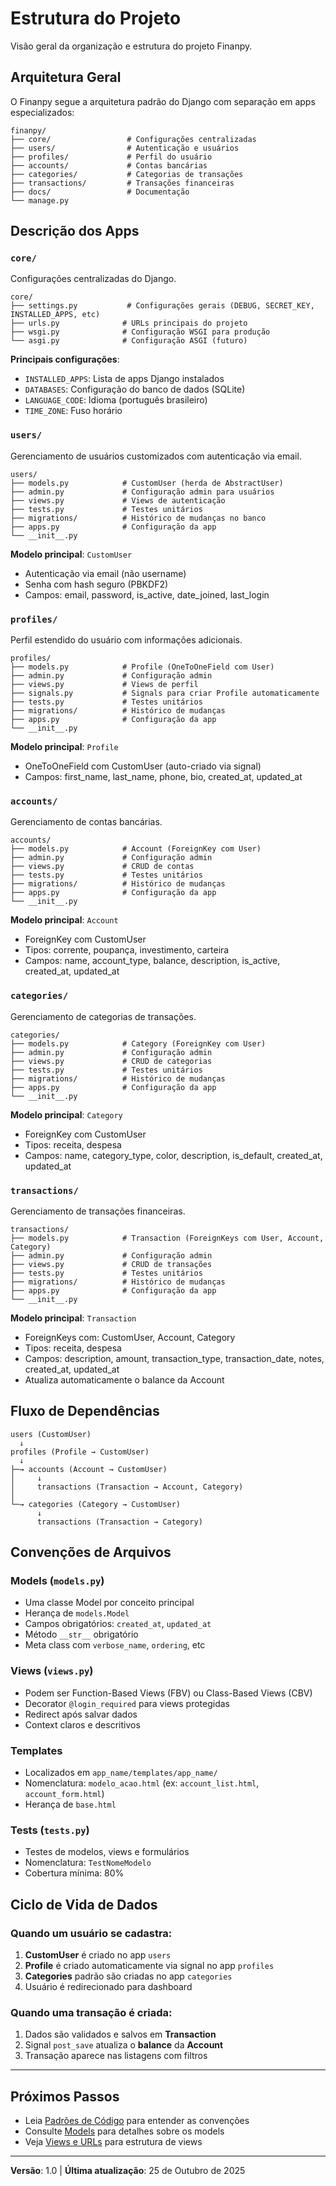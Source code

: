 # Estrutura do Projeto

Visão geral da organização e estrutura do projeto Finanpy.

## Arquitetura Geral

O Finanpy segue a arquitetura padrão do Django com separação em apps especializados:

```
finanpy/
├── core/                 # Configurações centralizadas
├── users/                # Autenticação e usuários
├── profiles/             # Perfil do usuário
├── accounts/             # Contas bancárias
├── categories/           # Categorias de transações
├── transactions/         # Transações financeiras
├── docs/                 # Documentação
└── manage.py
```

## Descrição dos Apps

### `core/`

Configurações centralizadas do Django.

```
core/
├── settings.py           # Configurações gerais (DEBUG, SECRET_KEY, INSTALLED_APPS, etc)
├── urls.py              # URLs principais do projeto
├── wsgi.py              # Configuração WSGI para produção
└── asgi.py              # Configuração ASGI (futuro)
```

**Principais configurações**:
- `INSTALLED_APPS`: Lista de apps Django instalados
- `DATABASES`: Configuração do banco de dados (SQLite)
- `LANGUAGE_CODE`: Idioma (português brasileiro)
- `TIME_ZONE`: Fuso horário

### `users/`

Gerenciamento de usuários customizados com autenticação via email.

```
users/
├── models.py            # CustomUser (herda de AbstractUser)
├── admin.py             # Configuração admin para usuários
├── views.py             # Views de autenticação
├── tests.py             # Testes unitários
├── migrations/          # Histórico de mudanças no banco
├── apps.py              # Configuração da app
└── __init__.py
```

**Modelo principal**: `CustomUser`
- Autenticação via email (não username)
- Senha com hash seguro (PBKDF2)
- Campos: email, password, is_active, date_joined, last_login

### `profiles/`

Perfil estendido do usuário com informações adicionais.

```
profiles/
├── models.py            # Profile (OneToOneField com User)
├── admin.py             # Configuração admin
├── views.py             # Views de perfil
├── signals.py           # Signals para criar Profile automaticamente
├── tests.py             # Testes unitários
├── migrations/          # Histórico de mudanças
├── apps.py              # Configuração da app
└── __init__.py
```

**Modelo principal**: `Profile`
- OneToOneField com CustomUser (auto-criado via signal)
- Campos: first_name, last_name, phone, bio, created_at, updated_at

### `accounts/`

Gerenciamento de contas bancárias.

```
accounts/
├── models.py            # Account (ForeignKey com User)
├── admin.py             # Configuração admin
├── views.py             # CRUD de contas
├── tests.py             # Testes unitários
├── migrations/          # Histórico de mudanças
├── apps.py              # Configuração da app
└── __init__.py
```

**Modelo principal**: `Account`
- ForeignKey com CustomUser
- Tipos: corrente, poupança, investimento, carteira
- Campos: name, account_type, balance, description, is_active, created_at, updated_at

### `categories/`

Gerenciamento de categorias de transações.

```
categories/
├── models.py            # Category (ForeignKey com User)
├── admin.py             # Configuração admin
├── views.py             # CRUD de categorias
├── tests.py             # Testes unitários
├── migrations/          # Histórico de mudanças
├── apps.py              # Configuração da app
└── __init__.py
```

**Modelo principal**: `Category`
- ForeignKey com CustomUser
- Tipos: receita, despesa
- Campos: name, category_type, color, description, is_default, created_at, updated_at

### `transactions/`

Gerenciamento de transações financeiras.

```
transactions/
├── models.py            # Transaction (ForeignKeys com User, Account, Category)
├── admin.py             # Configuração admin
├── views.py             # CRUD de transações
├── tests.py             # Testes unitários
├── migrations/          # Histórico de mudanças
├── apps.py              # Configuração da app
└── __init__.py
```

**Modelo principal**: `Transaction`
- ForeignKeys com: CustomUser, Account, Category
- Tipos: receita, despesa
- Campos: description, amount, transaction_type, transaction_date, notes, created_at, updated_at
- Atualiza automaticamente o balance da Account

## Fluxo de Dependências

```
users (CustomUser)
  ↓
profiles (Profile → CustomUser)
  ↓
├─→ accounts (Account → CustomUser)
│     ↓
│     transactions (Transaction → Account, Category)
│
└─→ categories (Category → CustomUser)
      ↓
      transactions (Transaction → Category)
```

## Convenções de Arquivos

### Models (`models.py`)

- Uma classe Model por conceito principal
- Herança de `models.Model`
- Campos obrigatórios: `created_at`, `updated_at`
- Método `__str__` obrigatório
- Meta class com `verbose_name`, `ordering`, etc

### Views (`views.py`)

- Podem ser Function-Based Views (FBV) ou Class-Based Views (CBV)
- Decorator `@login_required` para views protegidas
- Redirect após salvar dados
- Context claros e descritivos

### Templates

- Localizados em `app_name/templates/app_name/`
- Nomenclatura: `modelo_acao.html` (ex: `account_list.html`, `account_form.html`)
- Herança de `base.html`

### Tests (`tests.py`)

- Testes de modelos, views e formulários
- Nomenclatura: `TestNomeModelo`
- Cobertura mínima: 80%

## Ciclo de Vida de Dados

### Quando um usuário se cadastra:

1. **CustomUser** é criado no app `users`
2. **Profile** é criado automaticamente via signal no app `profiles`
3. **Categories** padrão são criadas no app `categories`
4. Usuário é redirecionado para dashboard

### Quando uma transação é criada:

1. Dados são validados e salvos em **Transaction**
2. Signal `post_save` atualiza o **balance** da **Account**
3. Transação aparece nas listagens com filtros

---

## Próximos Passos

- Leia [Padrões de Código](./03-padroes-codigo.md) para entender as convenções
- Consulte [Models](./04-models.md) para detalhes sobre os models
- Veja [Views e URLs](./05-views-urls.md) para estrutura de views

---

**Versão**: 1.0 | **Última atualização**: 25 de Outubro de 2025
